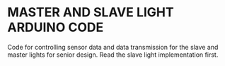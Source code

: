 # MASTER AND SLAVE LIGHT ARDUINO CODE

Code for controlling sensor data and data transmission for the slave and master lights for senior design. Read the slave light implementation first.
